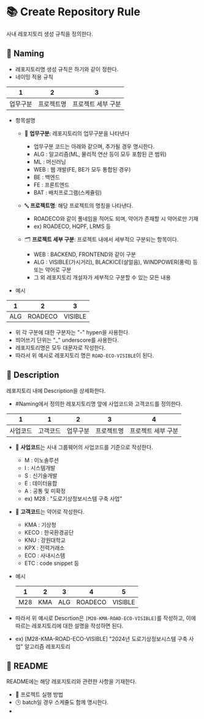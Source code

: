 # 📚 Create Repository Rule

사내 레포지토리 생성 규칙을 정의한다.

## 📝 Naming

- 레포지토리명 생성 규칙은 하기와 같이 정한다.
- 네이밍 적용 규칙

| 1        | 2          | 3                  |
| -------- | ---------- | ------------------ |
| 업무구분 | 프로젝트명 | 프로젝트 세부 구분 |

- 항목설명

  - 📂 **업무구분**: 레포지토리의 업무구분을 나타낸다

    - 업무구분 코드는 아래와 같으며, 추가될 경우 명시한다.
    - ALG : 알고리즘(ML, 물리적 연산 등이 모두 포함된 큰 범위)
    - ML : 머신러닝
    - WEB : 웹 개발(FE, BE가 모두 통합된 경우)
    - BE : 백엔드
    - FE : 프론트엔드
    - BAT : 배치프로그램(스케쥴링)

  - 🔤 **프로젝트명**: 해당 프로젝트의 명칭을 나타낸다.
    - ROADECO와 같이 풀네임을 적어도 되며, 약어가 존재할 시 약어로만 기재
    - ex) ROADECO, HQPF, LRMS 등
  - 🗂 **프로젝트 세부 구분**: 프로젝트 내에서 세부적으 구분되는 항목이다.
    - WEB : BACKEND, FRONTEND와 같이 구분
    - ALG : VISIBLE(가시거리), BLACKICE(살얼음), WINDPOWER(풍력) 등 또는 약어로 구분
    - 그 외 레포지토리 개설자가 세부적으 구분할 수 있는 모든 내용

- 예시

| 1   | 2       | 3       |
| --- | ------- | ------- |
| ALG | ROADECO | VISIBLE |

- 위 각 구분에 대한 구분자는 "-" hypen을 사용한다.
- 띄어쓰기 단위는 "_" underscore를 사용한다.
- 레포지토리명은 모두 대문자로 작성한다.
- 따라서 위 예시로 레포지토리 명은 `ROAD-ECO-VISIBLE`이 된다.

## 📝 Description

레포지토리 내에 Description을 상세화한다.

- \#Naming에서 정의한 레포지토리명 앞에 사업코드와 고객코드를 정의한다.

| 1        | 1        | 2        | 3          | 4                  |
| -------- | -------- | -------- | ---------- | ------------------ |
| 사업코드 | 고객코드 | 업무구분 | 프로젝트명 | 프로젝트 세부 구분 |

- 🏢 **사업코드**는 사내 그룹웨어의 사업코드를 기준으로 작성한다.

  - M : 이노솔루션
  - I : 시스템개발
  - S : 신기술개발
  - E : 데이터융합
  - A : 공통 및 미확정
  - ex) M28 : "도로기상정보시스템 구축 사업"

- 🤝 **고객코드**는 약어로 작성한다.

  - KMA : 기상청
  - KECO : 한국환경공단
  - KNU : 강원대학교
  - KPX : 전력거래소
  - ECO : 사내시스템
  - ETC : code snippet 등

- 예시

  | 1   | 2   | 3   | 4       | 5       |
  | --- | --- | --- | ------- | ------- |
  | M28 | KMA | ALG | ROADECO | VISIBLE |

- 따라서 위 예시로 Descrtion은 `[M28-KMA-ROAD-ECO-VISIBLE]`를 작성하고, 이에 따르는 레포지토리에 대한 설명을 작성하면 된다.
- ex) [M28-KMA-ROAD-ECO-VISIBLE] "2024년 도로기상정보시스템 구축 사업" 알고리즘 레포지토리

## 📄 README

README에는 해당 레포지토리와 관련한 사항을 기재한다.

- 📂 프로젝트 실행 방법
- 🕒 batch일 경우 스케쥴도 함께 명시한다.
- 

